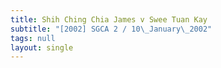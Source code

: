 ```yaml
---
title: Shih Ching Chia James v Swee Tuan Kay
subtitle: "[2002] SGCA 2 / 10\_January\_2002"
tags: null
layout: single
---
```



